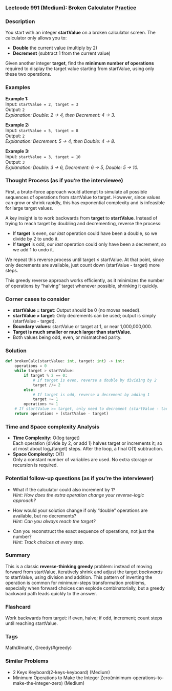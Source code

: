 ### Leetcode 991 (Medium): Broken Calculator [Practice](https://leetcode.com/problems/broken-calculator)

### Description  
You start with an integer **startValue** on a broken calculator screen. The calculator only allows you to:
- **Double** the current value (multiply by 2)
- **Decrement** (subtract 1 from the current value)

Given another integer **target**, find the **minimum number of operations** required to display the target value starting from startValue, using only these two operations.

### Examples  

**Example 1:**  
Input: `startValue = 2, target = 3`  
Output: `2`  
*Explanation: Double: 2 → 4, then Decrement: 4 → 3.*

**Example 2:**  
Input: `startValue = 5, target = 8`  
Output: `2`  
*Explanation: Decrement: 5 → 4, then Double: 4 → 8.*

**Example 3:**  
Input: `startValue = 3, target = 10`  
Output: `3`  
*Explanation: Double: 3 → 6, Decrement: 6 → 5, Double: 5 → 10.*

### Thought Process (as if you’re the interviewee)  
First, a brute-force approach would attempt to simulate all possible sequences of operations from startValue to target. However, since values can grow or shrink rapidly, this has exponential complexity and is infeasible for large target values.

A key insight is to work backwards from **target** to **startValue**. Instead of trying to reach target by doubling and decrementing, reverse the process:
- If **target** is even, our *last* operation could have been a double, so we divide by 2 to undo it.
- If **target** is odd, our *last* operation could only have been a decrement, so we add 1 to undo it.

We repeat this reverse process until target ≤ startValue. At that point, since only decrements are available, just count down (startValue - target) more steps.

This greedy reverse approach works efficiently, as it minimizes the number of operations by “halving” target whenever possible, shrinking it quickly.

### Corner cases to consider  
- **startValue = target**: Output should be 0 (no moves needed).
- **startValue > target**: Only decrements can be used; output is simply (startValue - target).
- **Boundary values**: startValue or target at 1, or near 1,000,000,000.
- **Target is much smaller or much larger than startValue.**
- Both values being odd, even, or mismatched parity.
  
### Solution

```python
def brokenCalc(startValue: int, target: int) -> int:
    operations = 0
    while target > startValue:
        if target % 2 == 0:
            # If target is even, reverse a double by dividing by 2
            target //= 2
        else:
            # If target is odd, reverse a decrement by adding 1
            target += 1
        operations += 1
    # If startValue >= target, only need to decrement (startValue - target) times
    return operations + (startValue - target)
```

### Time and Space complexity Analysis  

- **Time Complexity:** O(log target)  
  Each operation (divide by 2, or add 1) halves target or increments it; so at most about log₂(target) steps. After the loop, a final O(1) subtraction.
- **Space Complexity:** O(1)  
  Only a constant number of variables are used. No extra storage or recursion is required.

### Potential follow-up questions (as if you’re the interviewer)  

- What if the calculator could also increment by 1?  
  *Hint: How does the extra operation change your reverse-logic approach?*

- How would your solution change if only “double” operations are available, but no decrements?  
  *Hint: Can you always reach the target?*

- Can you reconstruct the exact sequence of operations, not just the number?  
  *Hint: Track choices at every step.*

### Summary
This is a classic **reverse-thinking greedy** problem: instead of moving forward from startValue, iteratively shrink and adjust the target _backwards_ to startValue, using division and addition. This pattern of inverting the operation is common for minimum-steps transformation problems, especially when forward choices can explode combinatorially, but a greedy backward path leads quickly to the answer.


### Flashcard
Work backwards from target: if even, halve; if odd, increment; count steps until reaching startValue.

### Tags
Math(#math), Greedy(#greedy)

### Similar Problems
- 2 Keys Keyboard(2-keys-keyboard) (Medium)
- Minimum Operations to Make the Integer Zero(minimum-operations-to-make-the-integer-zero) (Medium)